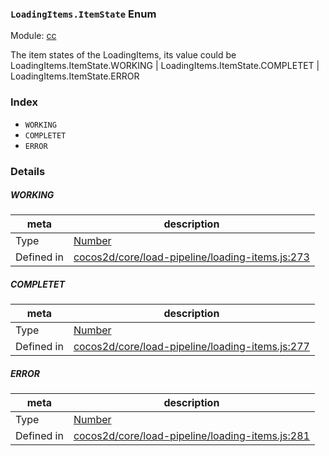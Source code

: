 ### `LoadingItems.ItemState` Enum



Module: [cc](../modules/cc.md)


The item states of the LoadingItems, its value could be LoadingItems.ItemState.WORKING | LoadingItems.ItemState.COMPLETET | LoadingItems.ItemState.ERROR


### Index
  - `WORKING`
  - `COMPLETET`
  - `ERROR`

### Details


##### WORKING

> 

| meta | description |
|------|-------------|
| Type | <a href="https://developer.mozilla.org/en/JavaScript/Reference/Global_Objects/Number" class="crosslink external" target="_blank">Number</a> |
| Defined in | [cocos2d/core/load-pipeline/loading-items.js:273](https://github.com/cocos-creator/engine/blob/8f14bc42a40e57c2d3b846c4f7f26f1a1753232c/cocos2d/core/load-pipeline/loading-items.js#L273) |



##### COMPLETET

> 

| meta | description |
|------|-------------|
| Type | <a href="https://developer.mozilla.org/en/JavaScript/Reference/Global_Objects/Number" class="crosslink external" target="_blank">Number</a> |
| Defined in | [cocos2d/core/load-pipeline/loading-items.js:277](https://github.com/cocos-creator/engine/blob/8f14bc42a40e57c2d3b846c4f7f26f1a1753232c/cocos2d/core/load-pipeline/loading-items.js#L277) |



##### ERROR

> 

| meta | description |
|------|-------------|
| Type | <a href="https://developer.mozilla.org/en/JavaScript/Reference/Global_Objects/Number" class="crosslink external" target="_blank">Number</a> |
| Defined in | [cocos2d/core/load-pipeline/loading-items.js:281](https://github.com/cocos-creator/engine/blob/8f14bc42a40e57c2d3b846c4f7f26f1a1753232c/cocos2d/core/load-pipeline/loading-items.js#L281) |


